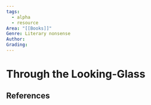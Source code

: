 ```yaml
---
tags:
  - alpha
  - resource
Area: "[[Books]]"
Genre: Literary nonsense
Author:
Grading:
---
```

# Through the Looking-Glass



## References



